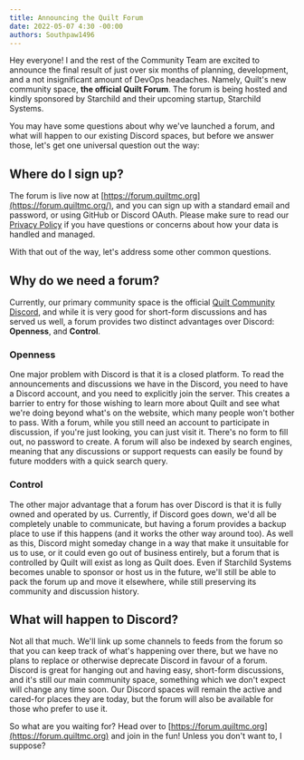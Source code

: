 ```yaml
---
title: Announcing the Quilt Forum
date: 2022-05-07 4:30 -00:00
authors: Southpaw1496
---
```

Hey everyone! I and the rest of the Community Team are excited to announce the final result of just over six months of planning, development, and a not insignificant amount of DevOps headaches. Namely, Quilt's new community space, **the official Quilt Forum**. The forum is being hosted and kindly sponsored by Starchild and their upcoming startup, Starchild Systems.

<!-- MORE -->

You may have some questions about why we've launched a forum, and what will happen to our existing Discord spaces, but before we answer those, let's get one universal question out the way:
## Where do I sign up?
The forum is live now at [https://forum.quiltmc.org](https://forum.quiltmc.org/), and you can sign up with a standard email and password, or using GitHub or Discord OAuth. Please make sure to read our [Privacy Policy](https://forum.quiltmc.org/privacy) if you have questions or concerns about how your data is handled and managed.

With that out of the way, let's address some other common questions.

## Why do we need a forum?
Currently, our primary community space is the official [Quilt Community Discord](https://discord.quiltmc.org), and while it is very good for short-form discussions and has served us well, a forum provides two distinct advantages over Discord: **Openness**, and **Control**.

### Openness
One major problem with Discord is that it is a closed platform. To read the announcements and discussions we have in the Discord, you need to have a Discord account, and you need to explicitly join the server. This creates a barrier to entry for those wishing to learn more about Quilt and see what we're doing beyond what's on the website, which many people won't bother to pass. With a forum, while you still need an account to participate in discussion, if you're just looking, you can just visit it. There's no form to fill out, no password to create. A forum will also be indexed by search engines, meaning that any discussions or support requests can easily be found by future modders with a quick search query.

### Control
The other major advantage that a forum has over Discord is that it is fully owned and operated by us. Currently, if Discord goes down, we'd all be completely unable to communicate, but having a forum provides a backup place to use if this happens (and it works the other way around too). As well as this, Discord might someday change in a way that make it unsuitable for us to use, or it could even go out of business entirely, but a forum that is controlled by Quilt will exist as long as Quilt does. Even if Starchild Systems becomes unable to sponsor or host us in the future, we'll still be able to pack the forum up and move it elsewhere, while still preserving its community and discussion history.

## What will happen to Discord?
Not all that much. We'll link up some channels to feeds from the forum so that you can keep track of what's happening over there, but we have no plans to replace or otherwise deprecate Discord in favour of a forum. Discord is great for hanging out and having easy, short-form discussions, and it's still our main community space, something which we don't expect will change any time soon. Our Discord spaces will remain the active and cared-for places they are today, but the forum will also be available for those who prefer to use it.

So what are you waiting for? Head over to [https://forum.quiltmc.org](https://forum.quiltmc.org) and join in the fun! Unless you don't want to, I suppose?
